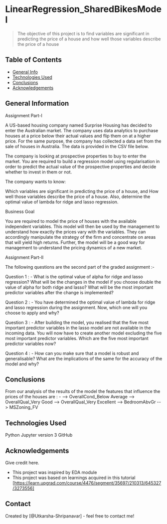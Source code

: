 # LinearRegression_SharedBikesModel
>The objective of this project is to find variables are significant in predicting the price of a house and 
how well those variables describe the price of a house


## Table of Contents
* [General Info](#general-information)
* [Technologies Used](#technologies-used)
* [Conclusions](#conclusions)
* [Acknowledgements](#acknowledgements)

<!-- You can include any other section that is pertinent to your problem -->

## General Information
Assignment Part-I

A US-based housing company named Surprise Housing has decided to enter the Australian market. The company uses data analytics to purchase houses at a price below their actual values and flip them on at a higher price. For the same purpose, the company has collected a data set from the sale of houses in Australia. The data is provided in the CSV file below.

The company is looking at prospective properties to buy to enter the market. You are required to build a regression model using regularisation in order to predict the actual value of the prospective properties and decide whether to invest in them or not.

The company wants to know:

Which variables are significant in predicting the price of a house, and
How well those variables describe the price of a house.
Also, determine the optimal value of lambda for ridge and lasso regression.

Business Goal 

You are required to model the price of houses with the available independent variables. This model will then be used by the management to understand how exactly the prices vary with the variables. They can accordingly manipulate the strategy of the firm and concentrate on areas that will yield high returns. Further, the model will be a good way for management to understand the pricing dynamics of a new market.

Assignment Part-II

The following questions are the second part of the graded assignment :-

Question 1 : -
What is the optimal value of alpha for ridge and lasso regression? What will be the changes in the model if you choose double the value of alpha for both ridge and lasso? What will be the most important predictor variables after the change is implemented?

Question 2 : -
You have determined the optimal value of lambda for ridge and lasso regression during the assignment. Now, which one will you choose to apply and why?

Question 3 : -
After building the model, you realised that the five most important predictor variables in the lasso model are not available in the incoming data. You will now have to create another model excluding the five most important predictor variables. Which are the five most important predictor variables now?

Question 4 : -
How can you make sure that a model is robust and generalisable? What are the implications of the same for the accuracy of the model and why?

## Conclusions
From our analysis of the results of the model the features that influence the prices of the houses are : -
--> OverallCond_Below Average
--> OverallQual_Very Good
--> OverallQual_Very Excellent
--> BedroomAbvGr
--> MSZoning_FV
 
<!-- You don't have to answer all the questions - just the ones relevant to your project. -->

## Technologies Used
Python Jupyter version 3
GitHub

<!-- As the libraries versions keep on changing, it is recommended to mention the version of library used in this project -->

## Acknowledgements
Give credit here.
- This project was inspired by EDA module
- This project was based on learnings acquired in this tutorial [https://learn.upgrad.com/course/4476/segment/35697/210313/645327/3273556]

## Contact
Created by [@Utkarsha-Shripanavar] - feel free to contact me!


<!-- Optional -->
<!-- ## License -->
<!-- This project is open source and available on git repository called LinearRegression_SharedBikesModel


<!-- You don't have to include all sections - just the one's relevant to your project -->

